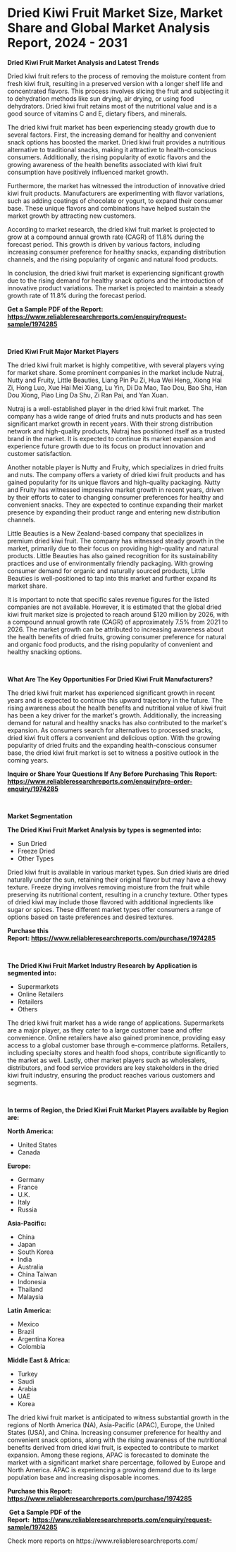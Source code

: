 <p><h1>Dried Kiwi Fruit Market Size, Market Share and Global Market Analysis Report, 2024 - 2031</h1></p><p><strong>Dried Kiwi Fruit Market Analysis and Latest Trends</strong></p>
<p><p>Dried kiwi fruit refers to the process of removing the moisture content from fresh kiwi fruit, resulting in a preserved version with a longer shelf life and concentrated flavors. This process involves slicing the fruit and subjecting it to dehydration methods like sun drying, air drying, or using food dehydrators. Dried kiwi fruit retains most of the nutritional value and is a good source of vitamins C and E, dietary fibers, and minerals.</p><p>The dried kiwi fruit market has been experiencing steady growth due to several factors. First, the increasing demand for healthy and convenient snack options has boosted the market. Dried kiwi fruit provides a nutritious alternative to traditional snacks, making it attractive to health-conscious consumers. Additionally, the rising popularity of exotic flavors and the growing awareness of the health benefits associated with kiwi fruit consumption have positively influenced market growth.</p><p>Furthermore, the market has witnessed the introduction of innovative dried kiwi fruit products. Manufacturers are experimenting with flavor variations, such as adding coatings of chocolate or yogurt, to expand their consumer base. These unique flavors and combinations have helped sustain the market growth by attracting new customers.</p><p>According to market research, the dried kiwi fruit market is projected to grow at a compound annual growth rate (CAGR) of 11.8% during the forecast period. This growth is driven by various factors, including increasing consumer preference for healthy snacks, expanding distribution channels, and the rising popularity of organic and natural food products.</p><p>In conclusion, the dried kiwi fruit market is experiencing significant growth due to the rising demand for healthy snack options and the introduction of innovative product variations. The market is projected to maintain a steady growth rate of 11.8% during the forecast period.</p></p>
<p><strong>Get a Sample PDF of the Report:&nbsp; <a href="https://www.reliableresearchreports.com/enquiry/request-sample/1974285">https://www.reliableresearchreports.com/enquiry/request-sample/1974285</a></strong></p>
<p>&nbsp;</p>
<p><strong>Dried Kiwi Fruit Major Market Players</strong></p>
<p><p>The dried kiwi fruit market is highly competitive, with several players vying for market share. Some prominent companies in the market include Nutraj, Nutty and Fruity, Little Beauties, Liang Pin Pu Zi, Hua Wei Heng, Xiong Hai Zi, Hong Luo, Xue Hai Mei Xiang, Lu Yin, Di Da Mao, Tao Dou, Bao Sha, Han Dou Xiong, Piao Ling Da Shu, Zi Ran Pai, and Yan Xuan.</p><p>Nutraj is a well-established player in the dried kiwi fruit market. The company has a wide range of dried fruits and nuts products and has seen significant market growth in recent years. With their strong distribution network and high-quality products, Nutraj has positioned itself as a trusted brand in the market. It is expected to continue its market expansion and experience future growth due to its focus on product innovation and customer satisfaction.</p><p>Another notable player is Nutty and Fruity, which specializes in dried fruits and nuts. The company offers a variety of dried kiwi fruit products and has gained popularity for its unique flavors and high-quality packaging. Nutty and Fruity has witnessed impressive market growth in recent years, driven by their efforts to cater to changing consumer preferences for healthy and convenient snacks. They are expected to continue expanding their market presence by expanding their product range and entering new distribution channels.</p><p>Little Beauties is a New Zealand-based company that specializes in premium dried kiwi fruit. The company has witnessed steady growth in the market, primarily due to their focus on providing high-quality and natural products. Little Beauties has also gained recognition for its sustainability practices and use of environmentally friendly packaging. With growing consumer demand for organic and naturally sourced products, Little Beauties is well-positioned to tap into this market and further expand its market share.</p><p>It is important to note that specific sales revenue figures for the listed companies are not available. However, it is estimated that the global dried kiwi fruit market size is projected to reach around $120 million by 2026, with a compound annual growth rate (CAGR) of approximately 7.5% from 2021 to 2026. The market growth can be attributed to increasing awareness about the health benefits of dried fruits, growing consumer preference for natural and organic food products, and the rising popularity of convenient and healthy snacking options.</p></p>
<p>&nbsp;</p>
<p><strong>What Are The Key Opportunities For Dried Kiwi Fruit Manufacturers?</strong></p>
<p><p>The dried kiwi fruit market has experienced significant growth in recent years and is expected to continue this upward trajectory in the future. The rising awareness about the health benefits and nutritional value of kiwi fruit has been a key driver for the market's growth. Additionally, the increasing demand for natural and healthy snacks has also contributed to the market's expansion. As consumers search for alternatives to processed snacks, dried kiwi fruit offers a convenient and delicious option. With the growing popularity of dried fruits and the expanding health-conscious consumer base, the dried kiwi fruit market is set to witness a positive outlook in the coming years.</p></p>
<p><strong>Inquire or Share Your Questions If Any Before Purchasing This Report: <a href="https://www.reliableresearchreports.com/enquiry/pre-order-enquiry/1974285">https://www.reliableresearchreports.com/enquiry/pre-order-enquiry/1974285</a></strong></p>
<p>&nbsp;</p>
<p><strong>Market Segmentation</strong></p>
<p><strong>The Dried Kiwi Fruit Market Analysis by types is segmented into:</strong></p>
<p><ul><li>Sun Dried</li><li>Freeze Dried</li><li>Other Types</li></ul></p>
<p><p>Dried kiwi fruit is available in various market types. Sun dried kiwis are dried naturally under the sun, retaining their original flavor but may have a chewy texture. Freeze drying involves removing moisture from the fruit while preserving its nutritional content, resulting in a crunchy texture. Other types of dried kiwi may include those flavored with additional ingredients like sugar or spices. These different market types offer consumers a range of options based on taste preferences and desired textures.</p></p>
<p><strong>Purchase this Report:&nbsp;<a href="https://www.reliableresearchreports.com/purchase/1974285">https://www.reliableresearchreports.com/purchase/1974285</a></strong></p>
<p>&nbsp;</p>
<p><strong>The Dried Kiwi Fruit Market Industry Research by Application is segmented into:</strong></p>
<p><ul><li>Supermarkets</li><li>Online Retailers</li><li>Retailers</li><li>Others</li></ul></p>
<p><p>The dried kiwi fruit market has a wide range of applications. Supermarkets are a major player, as they cater to a large customer base and offer convenience. Online retailers have also gained prominence, providing easy access to a global customer base through e-commerce platforms. Retailers, including specialty stores and health food shops, contribute significantly to the market as well. Lastly, other market players such as wholesalers, distributors, and food service providers are key stakeholders in the dried kiwi fruit industry, ensuring the product reaches various customers and segments.</p></p>
<p>&nbsp;</p>
<p><strong>In terms of Region, the Dried Kiwi Fruit Market Players available by Region are:</strong></p>
<p>
    <p> <strong> North America: </strong>
        <ul>
            <li>United States</li>
            <li>Canada</li>
        </ul>
        </p> 
    <p> <strong> Europe: </strong>
        <ul>
            <li>Germany</li>
            <li>France</li>
            <li>U.K.</li>
            <li>Italy</li>
            <li>Russia</li>
        </ul>
        </p> 
    <p> <strong> Asia-Pacific: </strong>
        <ul>
            <li>China</li>
            <li>Japan</li>
            <li>South Korea</li>
            <li>India</li>
            <li>Australia</li>
            <li>China Taiwan</li>
            <li>Indonesia</li>
            <li>Thailand</li>
            <li>Malaysia</li>
        </ul>
        </p> 
    <p> <strong> Latin America: </strong>
        <ul>
            <li>Mexico</li>
            <li>Brazil</li>
            <li>Argentina Korea</li>
            <li>Colombia</li>
        </ul>
        </p> 
    <p> <strong> Middle East & Africa: </strong>
        <ul>
            <li>Turkey</li>
            <li>Saudi</li>
            <li>Arabia</li>
            <li>UAE</li>
            <li>Korea</li>
        </ul>
    </p>
    </p>
<p><p>The dried kiwi fruit market is anticipated to witness substantial growth in the regions of North America (NA), Asia-Pacific (APAC), Europe, the United States (USA), and China. Increasing consumer preference for healthy and convenient snack options, along with the rising awareness of the nutritional benefits derived from dried kiwi fruit, is expected to contribute to market expansion. Among these regions, APAC is forecasted to dominate the market with a significant market share percentage, followed by Europe and North America. APAC is experiencing a growing demand due to its large population base and increasing disposable incomes.</p></p>
<p><strong>Purchase this Report: <a href="https://www.reliableresearchreports.com/purchase/1974285">https://www.reliableresearchreports.com/purchase/1974285</a></strong></p>
<p>&nbsp;<strong>Get a Sample PDF of the Report:&nbsp;&nbsp;<a href="https://www.reliableresearchreports.com/enquiry/request-sample/1974285">https://www.reliableresearchreports.com/enquiry/request-sample/1974285</a></strong></p>
<p><strong></strong></p>
<p>Check more reports on https://www.reliableresearchreports.com/</p>